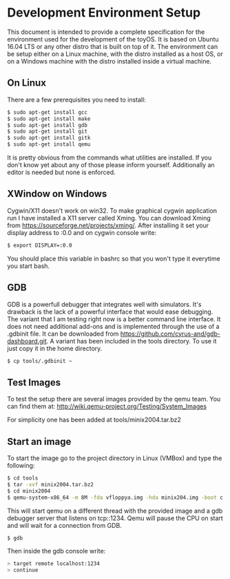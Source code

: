 # Development Environment Setup

This document is intended to provide a complete specification for the environment used for the development of the toyOS. It is based on Ubuntu 16.04 LTS or any other distro that is built on top of it. The environment can be setup either on a Linux machine, with the distro installed as a host OS, or on a Windows machine with the distro installed inside a virtual machine.

## On Linux
There are a few prerequisites you need to install:

```bash
$ sudo apt-get install gcc
$ sudo apt-get install make
$ sudo apt-get install gdb
$ sudo apt-get install git
$ sudo apt-get install gitk
$ sudo apt-get install qemu
```
It is pretty obvious from the commands what utilities are installed. If you don't know yet about any of those please inform yourself. Additionally an editor is needed but none is enforced.
 

## XWindow on Windows
Cygwin/X11 doesn't work on win32. To make graphical cygwin application run I have installed a X11 server called Xming. You can download Xming from https://sourceforge.net/projects/xming/. After installing it set your display address to :0.0 and on cygwin console write:

```bash
$ export DISPLAY=:0.0
```

You should place this variable in bashrc so that you won't type it everytime you start bash.

## GDB
GDB is a powerfull debugger that integrates well with simulators. It's drawback is the lack of a powerful interface that would ease debugging. The variant that I am testing right now is a better command line interface. It does not need additional add-ons and is implemented through the use of a .gdbinit file. It can be downloaded from https://github.com/cyrus-and/gdb-dashboard.git. A variant has been included in the tools directory. To use it just copy it in the home directory.

```bash
$ cp tools/.gdbinit ~
```

## Test Images
To test the setup there are several images provided by the qemu team. You can find them at:
http://wiki.qemu-project.org/Testing/System_Images

For simplicity one has been added at tools/minix2004.tar.bz2

## Start an image
To start the image go to the project directory in Linux (VMBox) and type the following:

```bash
$ cd tools
$ tar -xvf minix2004.tar.bz2
$ cd minix2004
$ qemu-system-x86_64 -m 8M -fda vfloppya.img -hda minix204.img -boot c -S -s &
```

This will start qemu on a different thread with the provided image and a gdb debugger server that listens on tcp::1234. Qemu will pause the CPU on start and will wait for a connection from GDB.

```bash
$ gdb
```

Then inside the gdb console write:
```bash
> target remote localhost:1234
> continue
```
